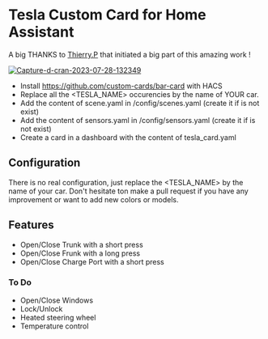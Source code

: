 # Tesla Custom Card for Home Assistant

A big THANKS to [Thierry.P](https://forum.hacf.fr/t/lintegration-tesla-et-automatisation/7572/95) that initiated a big part of this amazing work !

<!-- <a href="https://ibb.co/PWbWfj3"><img src="https://i.ibb.co/PWbWfj3/Capture-d-cran-2023-07-28-122129.png" alt="Capture-d-cran-2023-07-28-122129" border="0"></a> -->

<a href="https://ibb.co/61hX1ss"><img src="https://i.ibb.co/b2hb2dd/Capture-d-cran-2023-07-28-132349.png" alt="Capture-d-cran-2023-07-28-132349" border="0"></a>

- Install https://github.com/custom-cards/bar-card with HACS
- Replace all the <TESLA_NAME> occurencies by the name of YOUR car.
- Add the content of scene.yaml in /config/scenes.yaml (create it if is not exist)
- Add the content of sensors.yaml in /config/sensors.yaml (create it if is not exist)
- Create a card in a dashboard with the content of tesla_card.yaml

## Configuration

There is no real configuration, just replace the <TESLA_NAME> by the name of your car. Don't hesitate ton make a pull request if you have any improvement or want to add new colors or models.

## Features

- Open/Close Trunk with a short press
- Open/Close Frunk with a long press
- Open/Close Charge Port with a short press

### To Do

- Open/Close Windows
- Lock/Unlock
- Heated steering wheel
- Temperature control
